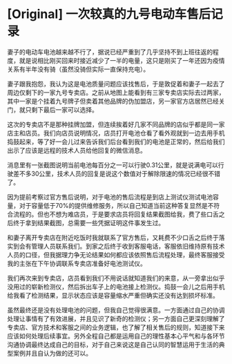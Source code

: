 # [Original] 一次较真的九号电动车售后记录


妻子的电动车电池越来越不行了，据说已经严重到了几乎坚持不到上班往返的程度，就是说相比刚买回来时接近减少了一半的电量，这只是刚买了一年还因为疫情关系有半年没有骑（虽然没骑但实际一直保持充电）。

妻子跟我抱怨，我认为这是电池质量问题应该找售后，于是敦促着和妻子一起去了周边仅剩下的一家九号专卖店。之前从地图上能看到有三家专卖店实际去过两家，其中一家是个挂着九号牌子但卖着其他品牌的伪加盟店，另一家官方店居然已经关门，就只剩下最后一家可以选择。

这次的专卖店不是那种挂牌加盟，但连续挨着好几家不同品牌的店似乎都是同一家店主和店员。我们向店员说明情况，店员打开电池仓看了看外观就到一边去用手机捣鼓起来，等了好一会儿过来告诉我们后台看到我们的电池是正常的，然后给我们出示了应该是远程的技术人员给他回复的微信消息。

消息里有一张截图说明当前电池每百分之一可以行驶0.31公里，就是说满电可以行驶差不多30公里，技术人员的回复是说这个数值对于解除限速的情况已经很不错了。

因为提前考察过官方售后说明，对于电池的售后流程是到店上测试仪测试电池容量，对于容量低于70%的提供维修服务，所以自己知道当前这种答复显然是不符合流程的。但也不想为难店员，于是要求店员将回复结果截图给我，费了些口舌之后终于拿到结果截图，总需要一些凭据证明这件事发生过。

和妻子离开专卖店在附近吃饭时我就联系了官方售后，又耗费不少口舌之后终于落实到会有管理人员联系我们。到家之后终于收到客服电话，客服依旧维持原有技术人员的口径，但我据理力争无论结果如何都应该依照售后流程处理，最终客服接受我的主张在下午协调联系专卖店准备好电池测试仪。

我们再次来到专卖店，店员看到我们不用说话就知道我们的来意，从一旁拿出似乎没用过的崭新检测仪，然后拆出车子上的电池接上检测仪。捣鼓一会儿之后用手机给我看了检测结果，显示状态应该是容量缩水严重但确实还没有达到损坏标准。

虽然最终还是没有处理电池的问题，但我自己觉得很满意。一方面通过自己的协调处理让事情有了有效进展，并且见识了新奇的检测仪；另一方面自己更深刻理解了专卖店、官方技术和客服之间的业务逻辑，也了解了相关售后的规则，知道接下来应该如何处理后续事宜。另外全程自己都是运用自己的理性基本心平气和与各环节沟通协调最终达成自己的目标，对于自己来说这是自己认同的智慧运用于生活的典型案例并且自认为做的还可以。
